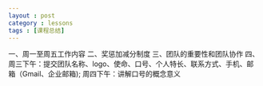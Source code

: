 ```yaml
---
layout : post
category : lessons
tags : [课程总结]
---
```


一、周一至周五工作内容
二、奖惩加减分制度
三、团队的重要性和团队协作
四、周三下午：提交团队名称、logo、使命、口号、个人特长、联系方式、手机、邮箱（Gmail、企业邮箱);
      周四下午：讲解口号的概念意义
